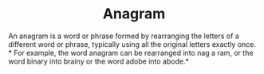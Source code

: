 <h1 align="center">Anagram</h1>
An anagram is a word or phrase formed by rearranging the letters of a different word or phrase, typically using all the original letters exactly once.
* For example, the word anagram can be rearranged into nag a ram, or the word binary into brainy or the word adobe into abode.*
